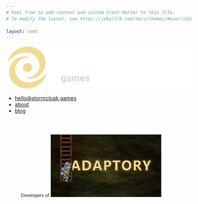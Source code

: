 ```yaml
---
# Feel free to add content and custom Front Matter to this file.
# To modify the layout, see https://jekyllrb.com/docs/themes/#overriding-theme-defaults

layout: root
---
```


<p>
  <a href="/about" class="logo">
    <img src="/assets/images/transparent logo@2x.png" alt="Stormcloak Games">
  </a>
</p>

* [hello@stormcloak.games](mailto:hello@stormcloak.games)
* [about](/about)
* [blog](/blog)

<figure class="image" style="margin-top: 4em;">
  <small>Developers of</small>

  <a href="https://adaptorygame.com" class="game-title">
    <img src="/assets/images/adaptory pre-alpha 16x9@2x.png" style="max-width: 300px;">
  </a>
</figure>
